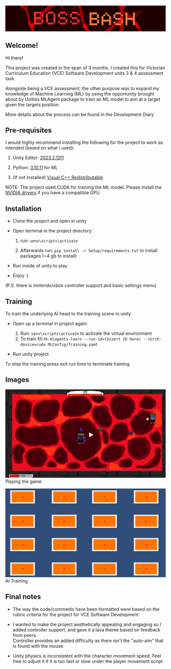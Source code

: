 ![image](./images/TitleCard.png)
## Welcome!
<p>
Hi there!

This project was created  in the span of 3 months. I created this for Victorian Curriculum Education (VCE) Software Development units 3 & 4 assessment task.

Alongside being a VCE assessment, the other purpose was to expand my knowledge of Machine Learning (ML) by using the opportunity brought about by Unities MLAgent package to train an ML model to aim at a target given the targets position.

More details about the process can be found in the Development Diary

</p>


## Pre-requisites

<p>
I would highly recommend installing the following for the project to work as intended (based on what I used):

1. Unity Editor: [2023.2.12f1](https://unity.com/releases/editor/whats-new/2023.2.12#notes)

2. Python: [3.10.11](https://www.python.org/downloads/release/python-31011/) for ML

3. (If not installed) [Visual C++ Redistributable](https://learn.microsoft.com/en-us/cpp/windows/latest-supported-vc-redist?view=msvc-170)

NOTE: The project used CUDA for training the ML model. Please install the [NVIDIA drivers](https://www.nvidia.com/en-us/drivers/) if you have a compatible GPU
</p>


## Installation

- Clone the project and open in unity

- Open terminal in the project directory:
    1. run: `venv\scripts\activate`

    2. Afterwards run: `pip install -r Setup/requirements.txt` to install packages (~4 gb to install)
    
- Run inside of unity to play

- Enjoy :) 

(P.S. there is nintendo/xbox controller support and basic settings menu)

## Training
<p>
To train the underlying AI head to the training scene in unity

- Open up a terminal in project again:

    1.  Run: `venv\scripts\activate` to activate the virtual environment
    2. To train fill in: `mlagents-learn --run-id=(Insert ID here) --torch-device=cuda MLConfig/Training.yaml`

- Run unity project

To stop the training press exit run time to terminate training

</p>

## Images

![image](./images/Game.png)
Playing the game

![image](./images/Training.png)
AI Training

## Final notes
<p>
 
 - The way the code/comments have been formatted were based on the rubric criteria for the project for VCE Software Development

- I wanted to make the project aesthetically appealing and engaging so I added controller support, and gave it a lava theme based on feedback from peers. <br>
Controller provides an added difficulty as there isn't the "auto-aim" that is found with the mouse

- Unity physics is inconsistent with the character movement speed. Feel free to adjust it if it is too fast or slow under the player movement script

</p>

